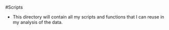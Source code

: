 #Scripts
- This directory will contain all my scripts and functions that I can reuse in my analysis of the data.